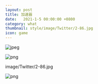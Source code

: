```yaml
---
layout: post
title: 加速器
date:   2021-1-5 00:00:00 +0800
category: what
thumbnail: style/image/Twitter/2-86.jpg
icon: game
---
```




![jpeg](myPage/style/image/ast1/image2.jpeg)

![png](\myPage\style\image\neutrino\media\image2.png)

image/Twitter/2-86.jpg


![png](\myPage\style\image/Twitter/4-10.png)